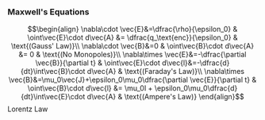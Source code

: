 ### Maxwell's Equations
$$\begin{align}
\nabla\cdot \vec{E}&=\dfrac{\rho}{\epsilon_0} & \oint\vec{E}\cdot d\vec{A} &= \dfrac{q_\text{enc}}{\epsilon_0} & \text{(Gauss' Law)}\\
\nabla\cdot \vec{B}&=0 & \oint\vec{B}\cdot d\vec{A} &= 0 & \text{(No Monopoles)}\\
\nabla\times \vec{E}&=-\dfrac{\partial \vec{B}}{\partial t} & \oint\vec{E}\cdot d\vec{l}&=-\dfrac{d}{dt}\int\vec{B}\cdot d\vec{A} & \text{(Faraday's Law)}\\
\nabla\times \vec{B}&=\mu_0\vec{J}+\epsilon_0\mu_0\dfrac{\partial \vec{E}}{\partial t} & \oint\vec{B}\cdot d\vec{l} &= \mu_0I + \epsilon_0\mu_0\dfrac{d}{dt}\int\vec{E}\cdot d\vec{A} & \text{(Ampere's Law)}
\end{align}$$
Lorentz Law
